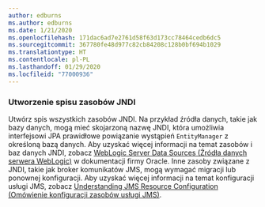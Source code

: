 ```yaml
---
author: edburns
ms.author: edburns
ms.date: 1/21/2020
ms.openlocfilehash: 171dac6ad7e2761d58f63d173cc78464cedb6dc5
ms.sourcegitcommit: 367780fe48d977c82cb84208c128b0bf694b1029
ms.translationtype: HT
ms.contentlocale: pl-PL
ms.lasthandoff: 01/29/2020
ms.locfileid: "77000936"
---
```

### <a name="inventory-jndi-resources"></a>Utworzenie spisu zasobów JNDI

Utwórz spis wszystkich zasobów JNDI. Na przykład źródła danych, takie jak bazy danych, mogą mieć skojarzoną nazwę JNDI, która umożliwia interfejsowi JPA prawidłowe powiązanie wystąpień `EntityManager` z określoną bazą danych. Aby uzyskać więcej informacji na temat zasobów i baz danych JNDI, zobacz [WebLogic Server Data Sources (Źródła danych serwera WebLogic)](https://docs.oracle.com/en/middleware/fusion-middleware/weblogic-server/12.2.1.4/intro/jdbc.html) w dokumentacji firmy Oracle. Inne zasoby związane z JNDI, takie jak broker komunikatów JMS, mogą wymagać migracji lub ponownej konfiguracji. Aby uzyskać więcej informacji na temat konfiguracji usługi JMS, zobacz [Understanding JMS Resource Configuration (Omówienie konfiguracji zasobów usługi JMS)](https://docs.oracle.com/en/middleware/fusion-middleware/weblogic-server/12.2.1.4/jmsad/overview.html).
